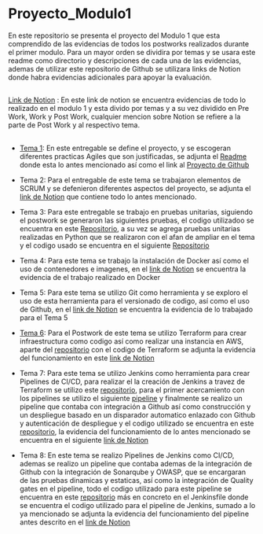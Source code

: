 # Proyecto_Modulo1


En este repositorio se presenta el proyecto del Modulo 1 que esta comprendido de las evidencias de todos los postworks realizados durante el primer modulo. Para un mayor orden se dividira por temas y se usara este readme como directorio y descripciones de cada una de las evidencias, ademas de utilizar este repositorio de Github se utilizara links de Notion donde habra evidencias adicionales para apoyar la evaluación.
##
[Link de Notion](https://scratched-wall-a31.notion.site/HSBC-Curso-c07bb5f2599e4e0c80f0abbb245e481f) : En este link de notion se encuentra evidencias de todo lo realizado en el modulo 1 y esta divido por temas y a su vez dividido en Pre Work, Work y Post Work, cualquier mencion sobre Notion se refiere a la parte de Post Work y al respectivo tema.
##

* [Tema 1](https://github.com/andregarza/Proyecto_Modulo1/tree/main/Tema%201):
En este entregable se define el proyecto, y se escogeran diferentes practicas Agiles que son justificadas, se adjunta el [Readme](https://github.com/andregarza/Proyecto_Modulo1/tree/main/Tema%201) donde esta lo antes mencionado así como el link al [Proyecto de Github](https://github.com/users/andregarza/projects/2/views/1)

* Tema 2: Para el entregable de este tema se trabajaron elementos de SCRUM y se defenieron diferentes aspectos del proyecto, se adjunta el [link de Notion](https://scratched-wall-a31.notion.site/Postwork-319951fd5fa04c1cba960c840aefc784) que contiene todo lo antes mencionado.


* Tema 3: Para este entregable se trabajo en pruebas unitarias, siguiendo el postwork se generaron las siguientes pruebas, el codigo utilizadoo se encuentra en este [Repositorio](https://github.com/andregarza/Unitary_test.git), a su vez se agrega pruebas unitarias realizadas en Python que se realizaron con el afan de ampliar en el tema y el codigo usado se encuentra en el siguiente [Repositorio](https://github.com/andregarza/Unit-Test.git)


* Tema 4: Para este tema se trabajo la instalación de Docker así como el uso de contenedores e imagenes, en el [ link de Notion](https://scratched-wall-a31.notion.site/Postwork-4f23c18b4805479b99449e32f5475b70) se encuentra la evidencia de el trabajo realizado en Docker

* Tema 5: Para este tema se utilizo Git como herramienta y se exploro el uso de esta herramienta para el versionado de codigo, así como el uso de Github, en el [link de Notion](https://scratched-wall-a31.notion.site/Postwork-d9e4f57533d2467ba02fd9d520a53287) se encuentra la evidencia de lo trabajado para el Tema 5

* [Tema 6](https://github.com/andregarza/my-api-infra.git):  Para el Postwork de este tema se utilizo Terraform para crear infraestructura como codigo así como realizar una instancia en AWS, aparte del [repositorio](https://github.com/andregarza/my-api-infra.git) con el codigo de Terraform se adjunta la evidencia del funcionamiento en este [link de Notion](https://scratched-wall-a31.notion.site/Postwork-1106840b0ee84142bd0b545b386b09ce)

* Tema 7: Para este tema se utilizo Jenkins como herramienta para crear Pipelines de CI/CD, para realizar el la creación de Jenkins a travez de Terraform se utilizo este [repositorio](https://github.com/andregarza/Jenkins_infra.git), para el primer acercamiento con los pipelines se utilizo el siguiente [pipeline](https://github.com/andregarza/tema07reto01/blob/main/Jenkinsfile) y finalmente se realizo un pipeline que contaba con integración a Github así como construcción y un despliegue basado en un disparador automatico enlazado con Github y autenticación de despliegue y el codigo utilizado se encuentra en este [repositorio](https://github.com/andregarza/Jenkins_infra/tree/main/App), la evidencia del funcionamiento de lo antes mencionado se encuentra en el siguiente [link de Notion](https://scratched-wall-a31.notion.site/Postwork-433f12c0128e40aaab8f3bd7c072c6ff)

* Tema 8: En este tema se realizo Pipelines de Jenkins como CI/CD, ademas se realizo un pipeline que contaba ademas de la integración de Github con la integración de Sonarqube y OWASP, que se encargaran de las pruebas dinamicas y estaticas, así como la integración de Quality gates en el pipeline, todo el codigo utilizado para este pipeline se encuentra en este [repositorio](https://github.com/andregarza/Pipeline-clinic.git) más en concreto en el Jenkinsfile donde se encuentra el codigo utilizado para el pipeline de Jenkins, sumado a lo ya mencionado se adjunta la evidencia del funcionamiento del pipeline antes descrito en el [link de Notion](https://scratched-wall-a31.notion.site/Postwork-8634a6bd24a249b5a61d7d81cefcae47) 


  
 
